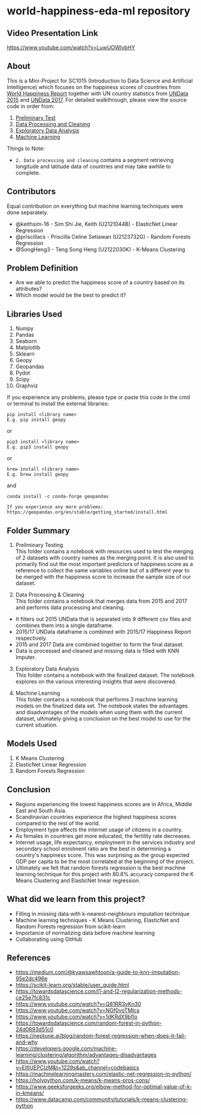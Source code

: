 # world-happiness-eda-ml repository

## Video Presentation Link

https://www.youtube.com/watch?v=LuwUOWlvbHY

## About

This is a Mini-Project for SC1015 (Introduction to Data Science and Artificial Intelligence) which focuses on the happiness scores of countries from [World Happiness Report](https://www.kaggle.com/datasets/unsdsn/world-happiness) together with UN country statistics from [UNData 2015](https://data.un.org/) and [UNData 2017](https://www.kaggle.com/datasets/sudalairajkumar/undata-country-profiles). For detailed walkthrough, please view the source code in order from:

1. [Preliminary Test](https://github.com/keithsim-16/world-happiness-eda-ml/blob/main/1.%20Preliminary%20Test/Preliminary_Test.ipynb)
2. [Data Processing and Cleaning](https://github.com/keithsim-16/world-happiness-eda-ml/blob/main/2.%20Data%20Processing%20%26%20Cleaning/Data_Processing___Cleaning.ipynb)
3. [Exploratory Data Analysis](https://github.com/keithsim-16/world-happiness-eda-ml/blob/main/3.%20Exploratory%20Data%20Analysis/Exploratory%20Data%20Analysis.ipynb)
4. [Machine Learning](https://github.com/keithsim-16/world-happiness-eda-ml/blob/main/4.%20Machine%20Learning/Machine%20Learning.ipynb)

Things to Note:
- `2. Data processing and cleaning` contains a segment retrieving longitude and latitude data of countries and may take awhile to complete.
  
## Contributors

Equal contribution on everything but machine learning techniques were done separately.

- @keithsim-16 - Sim Shi Jie, Keith (U2121044B) - ElasticNet Linear Regression
- @priscillacs - Priscilla Celine Setiawan (U2123732G) - Random Forests Regression
- @SongHeng3 - Teng Song Heng (U2122030K) - K-Means Clustering

## Problem Definition

- Are we able to predict the happiness score of a country based on its attributes?
- Which model would be the best to predict it?

## Libraries Used

1. Numpy
2. Pandas
3. Seaborn
4. Matplotlib
5. Sklearn
6. Geopy  
7. Geopandas
8. Pydot
9. Scipy
10. Graphviz

If you experience any problems, please type or paste this code in the cmd or terminal to install the external libraries:
```
pip install <library name>
E.g. pip install geopy
```
or
```
pip3 install <library name>
E.g. pip3 install geopy
```
or
```
brew install <library name>
E.g. brew install geopy
```
and
```
conda install -c conda-forge geopandas

If you experience any more problems:
https://geopandas.org/en/stable/getting_started/install.html
```

## Folder Summary
1. Preliminary Testing   
This folder contains a notebook with resources used to test the merging of 2 datasets with country names as the merging point. It is also used to primarily find out the most important predictors of happiness score as a reference to collect the same variables online but of a different year to be merged with the happiness score to increase the sample size of our dataset.

2. Data Processing & Cleaning  
This folder contains a notebook that merges data from 2015 and 2017 and performs data processing and cleaning.
  - It filters out 2015 UNData that is separated into 9 different csv files and combines them into a single dataframe.
  - 2015/17 UNData dataframe is combined with 2015/17 Happiness Report respectively.
  - 2015 and 2017 Data are combined together to form the final dataset.
  - Data is processed and cleaned and missing data is filled with KNN Imputer.

3. Exploratory Data Analysis  
This folder contains a notebook with the finalized dataset. The notebook explores on the various interesting insights that were discovered.

4. Machine Learning  
This folder contains a notebook that performs 3 machine learning models on the finalized data set. The notebook states the advantages and disadvantages of the models when using them with the current dataset, ultimately giving a conclusion on the best model to use for the current situation.

## Models Used

1. K Means Clustering
2. ElasticNet Linear Regression
3. Random Forests Regression

## Conclusion

- Regions experiencing the lowest happiness scores are in Africa, Middle East and South Asia.
- Scandinavian countries experience the highest happiness scores compared to the rest of the world.
- Employment type affects the internet usage of citizens in a country.
- As females in countries get more educated, the fertility rate decreases.
- Internet usage, life expectancy, employment in the services industry and secondary school enrolment ratio are the best in determining a country's happiness score. This was surprising as the group expected GDP per capita to be the most correlated at the beginning of the project.
- Ultimately we felt that random forests regression is the best machine learning technique for this project with 80.8% accuracy compared the K Means Clustering and ElasticNet linear regression.

## What did we learn from this project?

- Filling in missing data with k-nearest-neighbours imputation technique
- Machine learning techniques - K Means Clustering, ElasticNet and Random Forests regression from scikit-learn
- Importance of normalizing data before machine learning
- Collaborating using GitHub

## References

- <https://medium.com/@kyawsawhtoon/a-guide-to-knn-imputation-95e2dc496e>
- <https://scikit-learn.org/stable/user_guide.html>
- <https://towardsdatascience.com/l1-and-l2-regularization-methods-ce25e7fc831c>
- <https://www.youtube.com/watch?v=Q81RR3yKn30>
- <https://www.youtube.com/watch?v=NGf0voTMlcs>
- <https://www.youtube.com/watch?v=1dKRdX9bfIo>
- <https://towardsdatascience.com/random-forest-in-python-24d0893d51c0>
- <https://neptune.ai/blog/random-forest-regression-when-does-it-fail-and-why>
- <https://developers.google.com/machine-learning/clustering/algorithm/advantages-disadvantages>
- <https://www.youtube.com/watch?v=EItlUEPCIzM&t=1229s&ab_channel=codebasics>
- <https://machinelearningmastery.com/elastic-net-regression-in-python/>
- <https://holypython.com/k-means/k-means-pros-cons/>
- <https://www.geeksforgeeks.org/elbow-method-for-optimal-value-of-k-in-kmeans/>
- <https://www.datacamp.com/community/tutorials/k-means-clustering-python>

